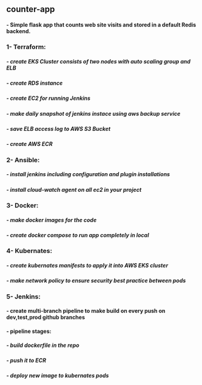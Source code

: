 
## counter-app
####   - Simple flask app that counts web site visits and stored in a default Redis backend. 

### 1- Terraform:
#####   - create EKS Cluster consists of two nodes with auto scaling group and ELB
#####   - create RDS instance
#####   - create EC2 for running Jenkins
#####   - make daily snapshot of jenkins instace using aws backup service
#####   - save ELB access log to AWS S3 Bucket
#####   - create AWS ECR


### 2- Ansible:
#####   - install jenkins including configuration and plugin installations
#####   - install cloud-watch agent on all ec2 in your project

### 3- Docker:
#####   - make docker images for the code
#####   - create docker compose to run app completely in local

### 4- Kubernates:
#####    - create kubernates manifests to apply it into AWS EKS cluster
#####    - make network policy to ensure security best practice between pods

### 5- Jenkins:
####   - create multi-branch pipeline to make build on every push on dev,test,prod github branches
####   - pipeline stages:
#####       - build dockerfile in the repo
#####       - push it to ECR
#####       - deploy new image to kubernates pods


